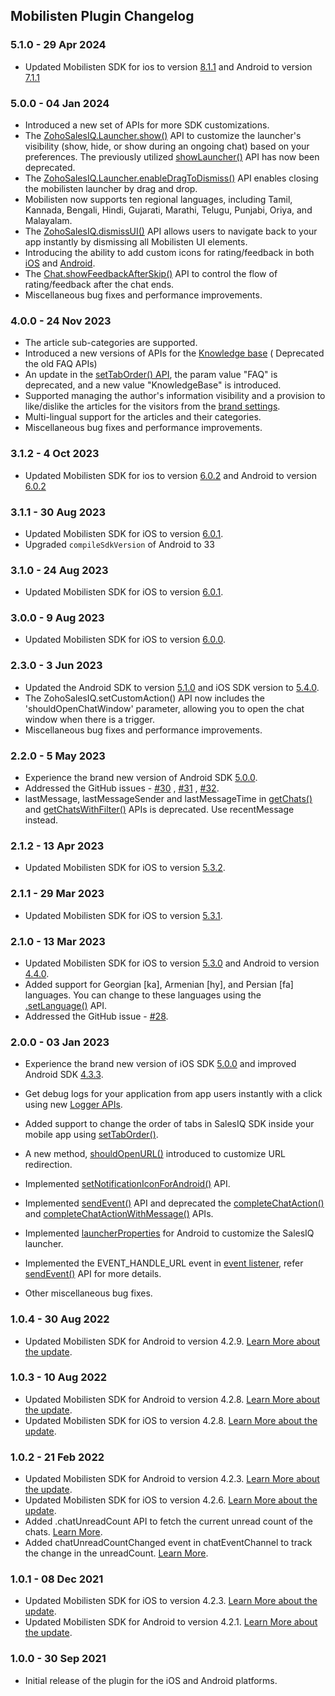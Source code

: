 ## Mobilisten Plugin Changelog

### 5.1.0 - 29 Apr 2024
- Updated Mobilisten SDK for ios to
  version [8.1.1](https://github.com/zoho/SalesIQ-Mobilisten-iOS/releases/tag/v8.1.1) and Android to
  version [7.1.1](https://github.com/zoho/salesiq-mobilisten-android-sample/releases/tag/v7.1.1)

### 5.0.0 - 04 Jan 2024

- Introduced a new set of APIs for more SDK customizations.
- The [ZohoSalesIQ.Launcher.show()](https://www.zoho.com/salesiq/help/developer-guides/flutter-sdk-launcher-show.html)
API to customize the launcher's visibility (show, hide, or show during an ongoing chat) based on
your preferences. The previously
utilized [showLauncher()](https://www.zoho.com/salesiq/help/developer-guides/flutter-sdk-show-launcher.html)
API has now been deprecated.
- The [ZohoSalesIQ.Launcher.enableDragToDismiss()](https://www.zoho.com/salesiq/help/developer-guides/flutter-sdk-launcher-enable-drag-dismiss.html)
API enables closing the mobilisten launcher by drag and drop.
- Mobilisten now supports ten regional languages, including Tamil, Kannada, Bengali, Hindi,
  Gujarati, Marathi, Telugu, Punjabi, Oriya, and Malayalam.
- The [ZohoSalesIQ.dismissUI()](https://www.zoho.com/salesiq/help/developer-guides/flutter-sdk-dismiss-ui.html)
API allows users to navigate back to your app instantly by dismissing all Mobilisten UI elements.
- Introducing the ability to add custom icons for rating/feedback in
  both [iOS](https://www.zoho.com/salesiq/help/developer-section/ios-mobile-sdk-theme-customization-feedback.html)
  and [Android](https://www.zoho.com/salesiq/help/developer-guides/android-mobile-sdk-theme-customization-chat-feedback-2.0.html).
- The [Chat.showFeedbackAfterSkip()](https://www.zoho.com/salesiq/help/developer-guides/flutter-sdk-chat-show-feedback-after-skip.html)
API to control the flow of rating/feedback after the chat ends.
- Miscellaneous bug fixes and performance improvements.

### 4.0.0 - 24 Nov 2023

- The article sub-categories are supported.
- Introduced a new versions of APIs for
  the [Knowledge base](https://www.zoho.com/salesiq/help/developer-section/flutter-sdk-knowledgebase.html) (
  Deprecated the old FAQ APIs)
- An update in
  the [setTabOrder() API](https://www.zoho.com/salesiq/help/developer-guides/flutter-sdk-set-tab-order.html),
  the param value "FAQ" is deprecated, and a new value "KnowledgeBase" is introduced.
- Supported managing the author's information visibility and a provision to like/dislike the
  articles for the visitors from
  the [brand settings](https://help.zoho.com/portal/en/kb/salesiq-2-0/for-administrators/setup-brand/articles/personalize#Articles).
- Multi-lingual support for the articles and their categories.
- Miscellaneous bug fixes and performance improvements.

### 3.1.2 - 4 Oct 2023

- Updated Mobilisten SDK for ios to
  version [6.0.2](https://github.com/zoho/SalesIQ-Mobilisten-iOS/releases/tag/v6.0.2) and Android to
  version [6.0.2](https://github.com/zoho/salesiq-mobilisten-android-sample/releases/tag/v6.0.2)

### 3.1.1 - 30 Aug 2023

- Updated Mobilisten SDK for iOS to
  version [6.0.1](https://github.com/zoho/SalesIQ-Mobilisten-iOS/releases/tag/v6.0.1).
- Upgraded `compileSdkVersion` of Android to 33

 ### 3.1.0 - 24 Aug 2023

- Updated Mobilisten SDK for iOS to
  version [6.0.1](https://github.com/zoho/SalesIQ-Mobilisten-iOS/releases/tag/v6.0.1).

### 3.0.0 - 9 Aug 2023

- Updated Mobilisten SDK for iOS to version [6.0.0](https://github.com/zoho/SalesIQ-Mobilisten-iOS/releases/tag/v6.0.0).

### 2.3.0 - 3 Jun 2023

- Updated the Android SDK to
  version [5.1.0](https://github.com/zoho/salesiq-mobilisten-android-sample/releases/tag/v5.1.0) and
  iOS SDK version to [5.4.0](https://github.com/zoho/SalesIQ-Mobilisten-iOS/releases/tag/v5.4.0).
- The ZohoSalesIQ.setCustomAction() API now includes the 'shouldOpenChatWindow' parameter, allowing
  you to open the chat window when there is a trigger.
- Miscellaneous bug fixes and performance improvements.

### 2.2.0 - 5 May 2023

- Experience the brand new version of Android SDK [5.0.0](https://github.com/zoho/salesiq-mobilisten-android-sample/releases/tag/v5.0.0).
- Addressed the GitHub issues - [#30](https://github.com/zoho/salesiq-mobilisten-flutter/issues/30)
  , [#31](https://github.com/zoho/salesiq-mobilisten-flutter/issues/31)
  , [#32](https://github.com/zoho/salesiq-mobilisten-flutter/issues/32).
- lastMessage, lastMessageSender and lastMessageTime
  in [getChats()](https://www.zoho.com/salesiq/help/developer-guides/flutter-sdk-chat-getchats.html)
  and [getChatsWithFilter()](https://www.zoho.com/salesiq/help/developer-guides/flutter-sdk-getChatsWithFilter.html)
  APIs is deprecated. Use recentMessage instead.

### 2.1.2 - 13 Apr 2023

- Updated Mobilisten SDK for iOS to
  version [5.3.2](https://github.com/zoho/SalesIQ-Mobilisten-iOS/releases/tag/v5.3.2).

### 2.1.1 - 29 Mar 2023

- Updated Mobilisten SDK for iOS to
  version [5.3.1](https://github.com/zoho/SalesIQ-Mobilisten-iOS/releases/tag/v5.3.1).

### 2.1.0 - 13 Mar 2023

- Updated Mobilisten SDK for iOS to
  version [5.3.0](https://github.com/zoho/SalesIQ-Mobilisten-iOS/releases/tag/v5.3.0) and Android to
  version [4.4.0](https://github.com/zoho/salesiq-mobilisten-android-sample/releases/tag/v4.4.0).
- Added support for Georgian [ka], Armenian [hy], and Persian [fa] languages. You can change to
  these languages using
  the [.setLanguage()](https://www.zoho.com/salesiq/help/developer-guides/flutter-sdk-chat-setlanguage.html)
  API.
- Addressed the GitHub issue - [#28](https://github.com/zoho/salesiq-mobilisten-flutter/issues/28).

### 2.0.0 - 03 Jan 2023

- Experience the brand new version of iOS
  SDK [5.0.0](https://github.com/zoho/SalesIQ-Mobilisten-iOS/releases/tag/v5.0.0) and improved
  Android
  SDK [4.3.3](https://github.com/zoho/salesiq-mobilisten-android-sample/releases/tag/v4.3.3).
- Get debug logs for your application from app users instantly with a click using
  new [Logger APIs](https://www.zoho.com/salesiq/help/developer-section/flutter-sdk-logger-set-enabled.html).
- Added support to change the order of tabs in SalesIQ SDK inside your mobile app
  using [setTabOrder()](https://www.zoho.com/salesiq/help/developer-guides/flutter-sdk-set-tab-order.html).
- A new
  method, [shouldOpenURL()](https://www.zoho.com/salesiq/help/developer-guides/flutter-should-open-url.html)
  introduced to customize URL redirection.
- Implemented [setNotificationIconForAndroid()](https://www.zoho.com/salesiq/help/developer-guides/flutter-sdk-notification-android.html)
API.
- Implemented [sendEvent()](https://www.zoho.com/salesiq/help/developer-guides/flutter-send-event.html)
API and deprecated
the [completeChatAction()](https://www.zoho.com/salesiq/help/developer-guides/flutter-sdk-chat-actions-completeChatAction.html)
and [completeChatActionWithMessage()](https://www.zoho.com/salesiq/help/developer-guides/flutter-sdk-chat-actions-completeChatActionWithMessage.html)
APIs.

- Implemented [launcherProperties](https://www.zoho.com/salesiq/help/developer-guides/flutter-sdk-launcher-button-customization.html)
for Android to customize the SalesIQ launcher.

- Implemented the EVENT_HANDLE_URL event
  in [event listener](https://www.zoho.com/salesiq/help/developer-guides/flutter-sdk-event-handler-chatEventChannel.html),
  refer [sendEvent()](https://www.zoho.com/salesiq/help/developer-guides/flutter-send-event.html)
  API for more details.
- Other miscellaneous bug fixes.

### 1.0.4 - 30 Aug 2022

- Updated Mobilisten SDK for Android to version
  4.2.9. [Learn More about the update](https://github.com/zoho/salesiq-mobilisten-android-sample/releases/tag/v4.2.9).

### 1.0.3 - 10 Aug 2022

- Updated Mobilisten SDK for Android to version
  4.2.8. [Learn More about the update](https://github.com/zoho/salesiq-mobilisten-android-sample/releases/tag/v4.2.8).
- Updated Mobilisten SDK for iOS to version
  4.2.8. [Learn More about the update](https://github.com/zoho/SalesIQ-Mobilisten-iOS/releases/tag/v4.2.8).

### 1.0.2 - 21 Feb 2022

- Updated Mobilisten SDK for Android to version
  4.2.3. [Learn More about the update](https://github.com/zoho/salesiq-mobilisten-android-sample/releases/tag/4.2.3).
- Updated Mobilisten SDK for iOS to version
  4.2.6. [Learn More about the update](https://github.com/zoho/SalesIQ-Mobilisten-iOS/releases/tag/v4.2.6).
- Added .chatUnreadCount API to fetch the current unread count of the
  chats. [Learn More](https://www.zoho.com/salesiq/help/developer-guides/flutter-sdk-chat-unread-count.html).
- Added chatUnreadCountChanged event in chatEventChannel to track the change in the
  unreadCount. [Learn More](https://www.zoho.com/salesiq/help/developer-guides/flutter-sdk-event-handler-chatEventChannel.html).

### 1.0.1 - 08 Dec 2021

- Updated Mobilisten SDK for iOS to version
  4.2.3. [Learn More about the update](https://github.com/zoho/SalesIQ-Mobilisten-iOS/releases/tag/v4.2.3).
- Updated Mobilisten SDK for Android to version
  4.2.1. [Learn More about the update](https://github.com/zoho/salesiq-mobilisten-android-sample/releases/tag/4.2.1).

### 1.0.0 - 30 Sep 2021

- Initial release of the plugin for the iOS and Android platforms.
